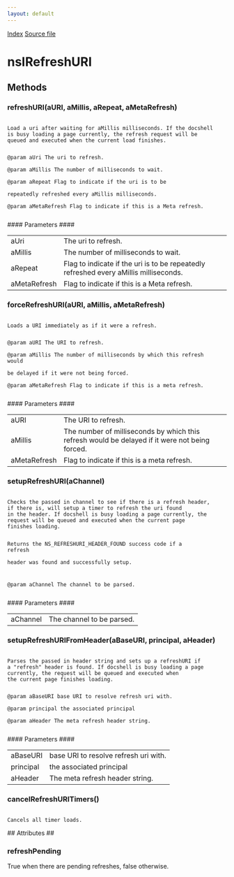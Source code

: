 ```yaml
---
layout: default
---
```

<div id='links'><a href="../index.html">Index</a>
<a href="http://dxr.mozilla.org/mozilla-central/source/docshell/base/nsIRefreshURI.idl">Source file</a>
</div>

# nsIRefreshURI #

## Methods ##

### refreshURI(aURI, aMillis, aRepeat, aMetaRefresh) ###
<code>  
Load a uri after waiting for aMillis milliseconds. If the docshell  
is busy loading a page currently, the refresh request will be  
queued and executed when the current load finishes.   
  
@param aUri The uri to refresh.  
@param aMillis The number of milliseconds to wait.  
@param aRepeat Flag to indicate if the uri is to be   
               repeatedly refreshed every aMillis milliseconds.  
@param aMetaRefresh Flag to indicate if this is a Meta refresh.  
  
</code>
#### Parameters ####

<table>

<tr>
<td>aUri</td>
<td>The uri to refresh.  
</td>
</tr>

<tr>
<td>aMillis</td>
<td>The number of milliseconds to wait.  
</td>
</tr>

<tr>
<td>aRepeat</td>
<td>Flag to indicate if the uri is to be   
               repeatedly refreshed every aMillis milliseconds.  
</td>
</tr>

<tr>
<td>aMetaRefresh</td>
<td>Flag to indicate if this is a Meta refresh.  
</td>
</tr>

</table>

### forceRefreshURI(aURI, aMillis, aMetaRefresh) ###
<code>  
Loads a URI immediately as if it were a refresh.  
  
@param aURI The URI to refresh.  
@param aMillis The number of milliseconds by which this refresh would  
               be delayed if it were not being forced.  
@param aMetaRefresh Flag to indicate if this is a meta refresh.  
  
</code>
#### Parameters ####

<table>

<tr>
<td>aURI</td>
<td>The URI to refresh.  
</td>
</tr>

<tr>
<td>aMillis</td>
<td>The number of milliseconds by which this refresh would  
               be delayed if it were not being forced.  
</td>
</tr>

<tr>
<td>aMetaRefresh</td>
<td>Flag to indicate if this is a meta refresh.  
</td>
</tr>

</table>

### setupRefreshURI(aChannel) ###
<code>  
Checks the passed in channel to see if there is a refresh header,   
if there is, will setup a timer to refresh the uri found  
in the header. If docshell is busy loading a page currently, the  
request will be queued and executed when the current page   
finishes loading.   
  
Returns the NS_REFRESHURI_HEADER_FOUND success code if a refresh  
header was found and successfully setup.  
  
@param aChannel The channel to be parsed.   
  
</code>
#### Parameters ####

<table>

<tr>
<td>aChannel</td>
<td>The channel to be parsed.   
</td>
</tr>

</table>

### setupRefreshURIFromHeader(aBaseURI, principal, aHeader) ###
<code>  
Parses the passed in header string and sets up a refreshURI if  
a "refresh" header is found. If docshell is busy loading a page   
currently, the request will be queued and executed when   
the current page finishes loading.   
  
@param aBaseURI base URI to resolve refresh uri with.  
@param principal the associated principal  
@param aHeader  The meta refresh header string.  
  
</code>
#### Parameters ####

<table>

<tr>
<td>aBaseURI</td>
<td>base URI to resolve refresh uri with.  
</td>
</tr>

<tr>
<td>principal</td>
<td>the associated principal  
</td>
</tr>

<tr>
<td>aHeader</td>
<td>The meta refresh header string.  
</td>
</tr>

</table>

### cancelRefreshURITimers() ###
<code>  
Cancels all timer loads.  
  
</code>
## Attributes ##

### refreshPending ###
  
True when there are pending refreshes, false otherwise.  
  
